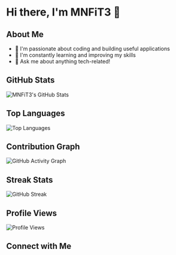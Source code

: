 # Hi there, I'm MNFiT3 👋

## About Me
- 🔭 I'm passionate about coding and building useful applications
- 🌱 I'm constantly learning and improving my skills
- 💬 Ask me about anything tech-related!

## GitHub Stats

![MNFiT3's GitHub Stats](https://github-readme-stats.vercel.app/api?username=MNFiT3&show_icons=true&theme=radical)

## Top Languages

![Top Languages](https://github-readme-stats.vercel.app/api/top-langs/?username=MNFiT3&layout=compact&theme=radical)

## Contribution Graph

![GitHub Activity Graph](https://activity-graph.herokuapp.com/graph?username=MNFiT3&theme=dracula)

## Streak Stats

![GitHub Streak](https://github-readme-streak-stats.herokuapp.com/?user=MNFiT3&theme=radical)

## Profile Views

![Profile Views](https://komarev.com/ghpvc/?username=MNFiT3&color=brightgreen)

## Connect with Me

